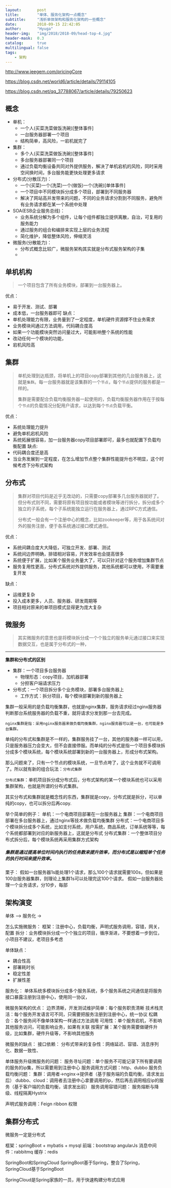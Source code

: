 ```yaml
---
layout:       post
title:        "单体、服务化架构一点概念"
subtitle:     "浅析单体架构和服务化架构的一些概念"
date:         2018-09-15 22:42:05
author:       "Hyuga"
header-img:   "img/2018/2018-09/head-top-4.jpg"
header-mask:  0.3
catalog:      true
multilingual: false
tags:
    - 架构
---
```


http://www.jeegem.com/pricingCore

https://blog.csdn.net/world6/article/details/79114105

https://blog.csdn.net/qq_37788067/article/details/79250623

## 概念
- 单机：
    - 一个人(买菜洗菜做饭洗碗)[整体事件]
    - 一台服务器部署一个项目
    - 结构简单，高风险，一宕机就完了
- 集群：
    - 多个人(买菜洗菜做饭洗碗)[整体事件]
    - 多台服务器部署同一个项目
    - 通过负载均衡设备共同对外提供服务，解决了单机宕机的风险，同时采用空间换时间，多台服务能更快处理更多请求
- 分布式(分散压力)：
    - 一个(买菜)一个(洗菜)一个(做饭)一个(洗碗)[单体事件]
    - 一个项目中不同模块拆分成多个项目，部署到不同服务器
    - 解决了网站高并发带来的问题，不同的业务请求分割到不同服务，避免所有业务请求都在某一个系统中处理
- SOA(ESB企业服务总线)：
    - 业务系统分解为多个组件，让每个组件都独立提供离散，自治，可复用的服务能力
    - 通过服务的组合和编排来实现上层的业务流程
    - 简化维护，降低整体风险，伸缩灵活
- 微服务(分散能力)：
    - 分布式概念比较广，微服务架构其实就是分布式服务架构的子集
    -

## 单机机构
> 一个项目包含了所有业务模块，部署到一台服务器上。

优点：
- 易于开发、测试、部署
- 成本低，一台服务器即可
缺点：
- 单机处理能力有限，业务量到了一定程度，单机硬件资源撑不住业务需求
- 业务模块间通过方法调用，代码耦合度高
- 如果一个功能模块突然访问量过大，可能影响整个系统的性能
- 改动任何一个模块的功能，
- 宕机风险高

## 集群
> 单机处理到达瓶颈，将单机上的项目copy部署到其他的几台服务器上，这就是`集群`。每一台服务器就是该集群的一个`节点`，每个`节点`提供的服务都是一样的。
>
> 集群是需要配合负载均衡服务器一起使用的，负载均衡服务器作用在于按每个`节点`的负载情况分配用户请求，以达到每个`节点`负载平衡。

优点：
- 系统处理能力提升
- 避免单机宕机风险
- 系统拓展很容易，加一台服务器copy项目部署即可，最多也就配置下负载均衡配置
缺点:
- 代码耦合度还是高
- 当业务发展到一定程度，在怎么增加节点整个集群性能提升也不明显，这个时候考虑下分布式架构

## 分布式
> 集群对项目代码是近乎无改动的，只需要copy部署多几台服务器就好了。但分布式则不同，需要将原有项目按功能或者模块等进行拆分，拆分成多个独立的子系统，每个子系统能独立运行在服务器上，通过RPC方式通信。
>
> 分布式一般会有一个注册中心的概念，比如zookeeper等，用于各系统间对外的服务注册，便于各系统通过接口模式通信。

优点：
- 系统间耦合度大大降低，可独立开发、部署、测试
- 系统间边界明确，排错相对容易，开发效率也会提高很多
- 系统便于扩展，比如某个服务业务量大了，可以只针对这个服务增加集群节点
- 服务复用性更高，分布式系统对外提供服务，其他系统都可以使用，不需要重复开发

缺点：
- 运维更复杂
- 投入成本更多，人员、服务器、研发周期等
- 项目相对原来的单项目模式显得更为庞大复杂

## 微服务
> 其实微服务的意思也是将模块拆分成一个个独立的服务单元通过接口来实现数据交互，也是属于分布式的一种，



---
**集群和分布式的区别**
- 集群：一个项目多台服务器
    - 物理形态：copy项目，加机器部署
    - 分担客户端请求压力
- 分布式：一个项目拆分多个业务模块，部署多台服务器上
    - 工作方式：拆分项目，每个模块部署到新的服务器上



集群一般采用的是负载均衡集群，也就是nginx集群，服务请求经过nginx服务器判断那台系统服务器的负载不重，就将请求分发到那一台去完成。
```
nginx集群是指：采用nginx服务器来做负载均衡集群，nginx服务器可以是一台，也可能是多台集群。
```
单纯的分布式和集群是不一样的，集群服务挂了一台，其他的服务器一样可以用，只是服务器压力会变大，但不会直接停服。而单纯的分布式是指一个项目多模块拆分成多个模块系统，每个模块系统部署到新的一台服务器上，形成分布式架构。

那么问题来了，只有一个节点的模块系统，一旦节点垮了，这个业务就不可调用了。所以就有新的组合玩法：`分布式集群`

`分布式集群`：单机项目拆分成分布式后，分布式架构的某一个模块系统也可以采用集群架构，也就是所谓的分布式集群。

其实分布式和集群就是概念性的东西，集群就是copy，分布式就是拆分，可以单纯的copy，也可以拆分后再copy.

举个简单的例子：
单机：一个电商项目部署在一台服务器上
集群：一个电商项目部署在多台服务器上，通过nginx等技术做负载均衡集群
分布式：一个电商项目多个模块拆分成多个系统，比如支付系统，用户系统，商品系统，订单系统等等，每个系统都部署到对应的新服务器上，这就是分布式
分布式集群：一个整体项目分布式拆分后，每个模块系统再采用集群方式架构

<h5>集群是通过提高单位时间内执行的任务数来提升效率，而分布式是以缩短单个任务的执行时间来提升效率。</h5>
栗子：
假如一台服务器1s能处理1个请求，那么100个请求就需要100s，但如果是100台服务器集群，则理论上集群1s可以处理完这100个请求。
假如一台服务器处理一个业务请求，分10步，每部









## 架构演变

单体 —> 服务化 ->

怎么实施微服务：
框架：注册中心，负载均衡，声明式服务调用，容错，网关，配置
拆分：业务模块拆分成一个个独立的项目，循序渐进，不要想着一步到位，小项目不建议，老项目多考虑





单体缺点：
- 耦合性高
- 部署耗时长
- 稳定性差
- 扩展性差

服务化：
单体系统多模块拆分成多个服务系统，多个服务系统之间通信是将服务接口暴露注册到注册中心，使用同一协议，



微服务架构的优点：
边界清晰，开发测试维护简单：每个服务职责清晰
技术栈灵活：每个服务开发语言可不同，只需要把服务注册到注册中心，统一协议
松耦合：各个服务间不像单体架构一样通过方法调用
可用性：单个服务宕机，不影响其他服务访问，可能影响业务，如果有关联
按需扩展：某个服务需要做硬件升级，比如集群，硬件升级等，不影响其他服务

微服务的缺点：
接口依赖：
分布式带来的复杂性：网络延迟、容错、消息序列化、数据一致性、


单体服务升级微服务的问题：
服务寻址问题：单个服务不可能记录下所有要调用的服务的ip集，所以需要用到注册中心
服务调用方式问题：http、dubbo
服务负载均衡问题：
    集群：调用者->nginx->提供者（基于服务端的负载均衡，请求发出后）
    dubbo、cloud：调用者去注册中心拿要调用的ip，然后再去调用相应ip的服务（基于客户端的负载均衡，请求发出前）
服务调用容错问题：
    服务熔断与降级、线程隔离Hystrix

声明式服务调用：Feign   ribbon
权限



## 集群分布式

微服务一定是分布式


框架：springBoot + mybatis + mysql
前端：bootstrap angularJs
消息中间件：rabbitmq
缓存：redis


SpringBoot和SpringCloud
SpringBoot基于Spring，整合了Spring，SpringCloud基于SpringBoot

SpringCloud是Spring家族的一员，用于快速构建分布式应用
